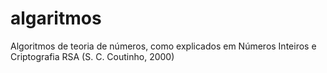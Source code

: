 # algaritmos
Algoritmos de teoria de números, como explicados em Números Inteiros e Criptografia RSA (S. C. Coutinho, 2000)
